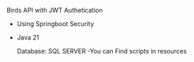 Birds API with JWT Authetication

- Using Springboot Security
- Java 21

  Database: SQL SERVER
  -You can Find scripts in resources 
